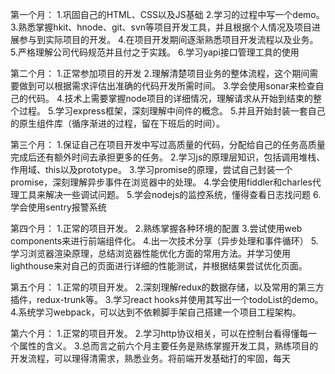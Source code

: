 第一个月：
1.巩固自己的HTML、CSS以及JS基础
2.学习的过程中写一个demo。
3.熟悉掌握hkit、hnode、git、svn等项目开发工具，并且根据个人情况及项目进展参与到实际项目的开发。
4.在项目开发期间逐渐熟悉项目开发流程以及业务。
5.严格理解公司代码规范并且付之于实践。
6.学习yapi接口管理工具的使用

第二个月：
1.正常参加项目的开发
2.理解清楚项目业务的整体流程，这个期间需要做到可以根据需求评估出准确的代码开发所需时间。
3.学会使用sonar来检查自己的代码。
4.技术上需要掌握node项目的详细情况，理解请求从开始到结束的整个过程。
5.学习express框架，深刻理解中间件的概念。
5.并且开始封装一套自己的原生组件库（循序渐进的过程，留在下班后的时间）。

第三个月：
1.保证自己在项目开发中写过高质量的代码，分配给自己的任务高质量完成后还有额外时间去承担更多的任务。
2.学习js的原理层知识，包括调用堆栈、作用域、this以及prototype。
3.学习promise的原理，尝试自己封装一个promise，深刻理解异步事件在浏览器中的处理。
4.学会使用fiddler和charles代理工具来解决一些调试问题。
5.学会nodejs的监控系统，懂得查看日志找问题
6.学会使用sentry报警系统

第四个月：
1.正常的项目开发。
2.熟练掌握各种环境的配置
3.尝试使用web components来进行前端组件化。
4.出一次技术分享（异步处理和事件循环）
5.学习浏览器渲染原理，总结浏览器性能优化方面的常用方法。并学习使用lighthouse来对自己的页面进行详细的性能测试，并根据结果尝试优化页面。

第五个月：
1.正常的项目开发。
2.深刻理解redux的数据存储，以及常用的第三方插件，redux-trunk等。
3.学习react hooks并使用其写出一个todoList的demo。
4.系统学习webpack，可以达到不依赖脚手架自己搭建一个项目工程架构。

第六个月：
1.正常的项目开发。
2.学习http协议相关，可以在控制台看得懂每一个属性的含义。
3.总而言之前六个月主要任务是熟练掌握开发工具，熟练项目的开发流程，可以理得清需求，熟悉业务。将前端开发基础打的牢固，每天

